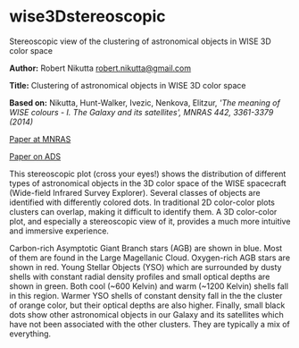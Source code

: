 # wise3Dstereoscopic
Stereoscopic view of the clustering of astronomical objects in WISE 3D color space

**Author:** Robert Nikutta <robert.nikutta@gmail.com>

**Title:** Clustering of astronomical objects in WISE 3D color space

**Based on:** Nikutta, Hunt-Walker, Ivezic, Nenkova, Elitzur, *'The
  meaning of WISE colours - I. The Galaxy and its satellites', MNRAS
  442, 3361-3379 (2014)*

[Paper at MNRAS](http://dx.doi.org/10.1093/mnras/stu1087)

[Paper on ADS](http://adsabs.harvard.edu/abs/2014MNRAS.442.3361N)

This stereoscopic plot (cross your eyes!) shows the distribution of
different types of astronomical objects in the 3D color space of the
WISE spacecraft (Wide-field Infrared Survey Explorer). Several classes
of objects are identified with differently colored dots. In
traditional 2D color-color plots clusters can overlap, making it
difficult to identify them. A 3D color-color plot, and especially a
stereoscopic view of it, provides a much more intuitive and immersive
experience.

Carbon-rich Asymptotic Giant Branch stars (AGB) are shown in
blue. Most of them are found in the Large Magellanic
Cloud. Oxygen-rich AGB stars are shown in red. Young Stellar Objects
(YSO) which are surrounded by dusty shells with constant radial
density profiles and small optical depths are shown in green. Both
cool (~600 Kelvin) and warm (~1200 Kelvin) shells fall in this
region. Warmer YSO shells of constant density fall in the the cluster
of orange color, but their optical depths are also higher. Finally,
small black dots show other astronomical objects in our Galaxy and its
satellites which have not been associated with the other
clusters. They are typically a mix of everything.
